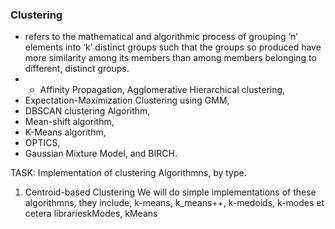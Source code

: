 ### Clustering 
- refers to the mathematical and algorithmic process of grouping ‘n’ elements into ‘k’ distinct groups such that the groups so produced have more similarity among its members than among members belonging to different, distinct groups.
- - Affinity Propagation, Agglomerative Hierarchical clustering, 
- Expectation-Maximization Clustering using GMM, 
- DBSCAN clustering Algorithm, 
- Mean-shift algorithm, 
- K-Means algorithm, 
- OPTICS, 
- Gaussian Mixture Model, and BIRCH.
  

TASK: Implementation of clustering Algorithmns, by type.

1. Centroid-based Clustering
We will do simple implementations of these algorithmns, they include, k-means, k_means++, k-medoids, k-modes et cetera
librarieskModes, kMeans



